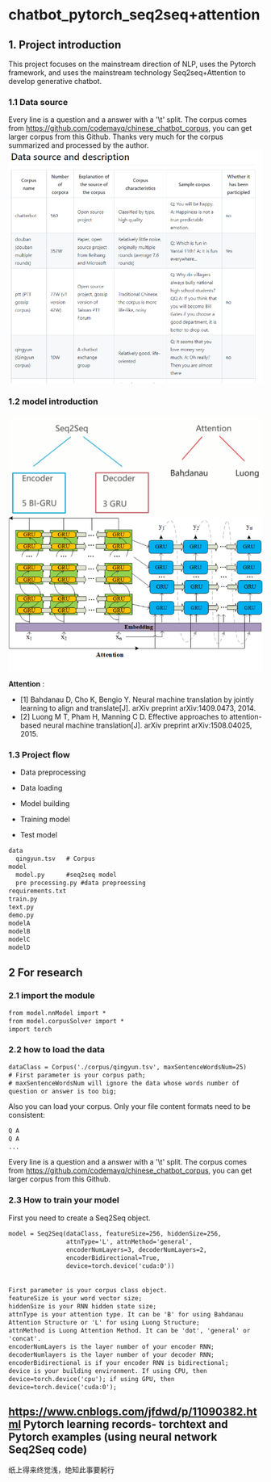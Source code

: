 # chatbot_pytorch_seq2seq+attention

## 1. Project introduction

This project focuses on the mainstream direction of NLP, uses the Pytorch framework, and uses the mainstream technology Seq2seq+Attention to develop generative chatbot.

### 1.1 Data source
Every line is a question and a answer with a '\t' split.
The corpus comes from https://github.com/codemayq/chinese_chatbot_corpus, you can get larger corpus from this Github.
Thanks very much for the corpus summarized and processed by the author.
![image](https://github.com/chengkangck/chatbot_pytorch/blob/main/images/data%20source%20example.PNG)

### 1.2 model introduction
![image](https://github.com/chengkangck/chatbot_pytorch/blob/main/images/model1.PNG)
![image](https://github.com/chengkangck/chatbot_pytorch/blob/main/images/seq2seq.png)

**Attention** :

- [1] Bahdanau D, Cho K, Bengio Y. Neural machine translation by jointly learning to align and translate[J]. arXiv preprint arXiv:1409.0473, 2014.
- [2] Luong M T, Pham H, Manning C D. Effective approaches to attention-based neural machine translation[J]. arXiv preprint arXiv:1508.04025, 2015.

### 1.3 Project flow

- Data preprocessing

- Data loading

- Model building

- Training model

- Test model

```
data
  qingyun.tsv   # Corpus
model
  model.py      #seq2seq model
  pre processing.py #data preproessing
requirements.txt
train.py
text.py
demo.py
modelA
modelB
modelC
modelD
```

## 2 For research

### 2.1 import the module
```
from model.nnModel import *
from model.corpusSolver import *
import torch
```
### 2.2 how to load the data
```
dataClass = Corpus('./corpus/qingyun.tsv', maxSentenceWordsNum=25)
# First parameter is your corpus path;
# maxSentenceWordsNum will ignore the data whose words number of question or answer is too big;
```
Also you can load your corpus. Only your file content formats need to be consistent:
```
Q A
Q A
...
```
Every line is a question and a answer with a '\t' split.
The corpus comes from https://github.com/codemayq/chinese_chatbot_corpus, you can get larger corpus from this Github.

### 2.3 How to train your model
First you need to create a Seq2Seq object.

```
model = Seq2Seq(dataClass, featureSize=256, hiddenSize=256, 
                attnType='L', attnMethod='general', 
                encoderNumLayers=3, decoderNumLayers=2, 
                encoderBidirectional=True, 
                device=torch.device('cuda:0'))


First parameter is your corpus class object.
featureSize is your word vector size;
hiddenSize is your RNN hidden state size;
attnType is your attention type. It can be 'B' for using Bahdanau Attention Structure or 'L' for using Luong Structure;
attnMethod is Luong Attention Method. It can be 'dot', 'general' or 'concat'.
encoderNumLayers is the layer number of your encoder RNN;
decoderNumlayers is the layer number of your decoder RNN;
encoderBidirectional is if your encoder RNN is bidirectional;
device is your building environment. If using CPU, then device=torch.device('cpu'); if using GPU, then device=torch.device('cuda:0');
```


## https://www.cnblogs.com/jfdwd/p/11090382.html  Pytorch learning records- torchtext and Pytorch examples (using neural network Seq2Seq code)

纸上得来终觉浅，绝知此事要躬行
